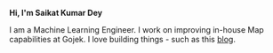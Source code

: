 **Hi, I'm Saikat Kumar Dey**

I am a Machine Learning Engineer. 
I work on improving in-house Map capabilities at Gojek.
I love building things - such as this [blog](blog.html).